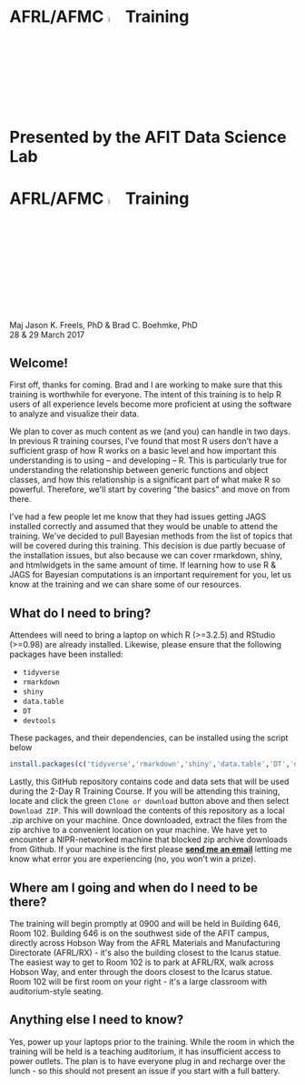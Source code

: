 # AFRL/AFMC <img src="https://www.r-project.org/logo/Rlogo.svg" width="5%"> Training<br/>Presented by the AFIT Data Science Lab
# AFRL/AFMC <img src="https://www.r-project.org/logo/Rlogo.svg" width="5%"> Training
Maj Jason K. Freels, PhD & Brad C. Boehmke, PhD   
28 & 29 March 2017  

## Welcome!

First off, thanks for coming.  Brad and I are working to make sure that this training is worthwhile for everyone.  The intent of this training is to help R users of all experience levels become more proficient at using the software to analyze and visualize their data.  

We plan to cover as much content as we (and you) can handle in two days.  In previous R training courses, I’ve found that most R users don’t have a sufficient grasp of how R works on a basic level and how important this understanding is to using – and developing – R. This is particularly true for understanding the relationship between generic functions and object classes, and how this relationship is a significant part of what make R so powerful.  Therefore, we'll start by covering "the basics" and move on from there.

I've had a few people let me know that they had issues getting JAGS installed correctly and assumed that they would be unable to attend the training.  We've decided to pull Bayesian methods from the list of topics that will be covered during this training.  This decision is due partly becuase of the installation issues, but also because we can cover rmarkdown, shiny, and htmlwidgets in the same amount of time.  If learning how to use R & JAGS for Bayesian computations is an important requirement for you, let us know at the training and we can share some of our resources. 
 
## What do I need to bring?

Attendees will need to bring a laptop on which R (>=3.2.5) and RStudio (>=0.98) are already installed.  Likewise, please ensure that the following packages have been installed:

- `tidyverse`
- `rmarkdown`
- `shiny`
- `data.table`
- `DT`
- `devtools`

These packages, and their dependencies, can be installed using the script below


```r
install.packages(c('tidyverse','rmarkdown','shiny','data.table','DT','devtools'))
```

Lastly, this GitHub repository contains code and data sets that will be used during the 2-Day R Training Course.  If you will be attending this training, locate and click the green `Clone or download` button above and then select `Download ZIP`.  This will download the contents of this repository as a local .zip archive on your machine.  Once downloaded, extract the files from the zip archive to a convenient location on your machine.  We have yet to encounter a NIPR-networked machine that blocked zip archive downloads from Github.  If your machine is the first please [__send me an email__](mailto:jason.freels@afit.edu) letting me know what error you are experiencing (no, you won't win a prize).

## Where am I going and when do I need to be there?

The training will begin promptly at 0900 and will be held in Building 646, Room 102.  Building 646 is on the southwest side of the AFIT campus, directly across Hobson Way from the AFRL Materials and Manufacturing Directorate (AFRL/RX) - it's also the building closest to the Icarus statue.  The easiest way to get to Room 102 is to park at AFRL/RX, walk across Hobson Way, and enter through the doors closest to the Icarus statue. Room 102 will be first room on your right - it's a large classroom with auditorium-style seating.

## Anything else I need to know?

Yes, power up your laptops prior to the training.  While the room in which the training will be held is a teaching auditorium, it has insufficient access to power outlets.  The plan is to have everyone plug in and recharge over the lunch - so this should not present an issue if you start with a full battery.
